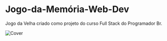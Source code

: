 # Jogo-da-Memória-Web-Dev
Jogo da Velha criado como projeto do curso Full Stack do Programador Br.

![Cover](https://user-images.githubusercontent.com/83718126/121059537-f3d8e880-c797-11eb-899a-71f5ec363092.png)
